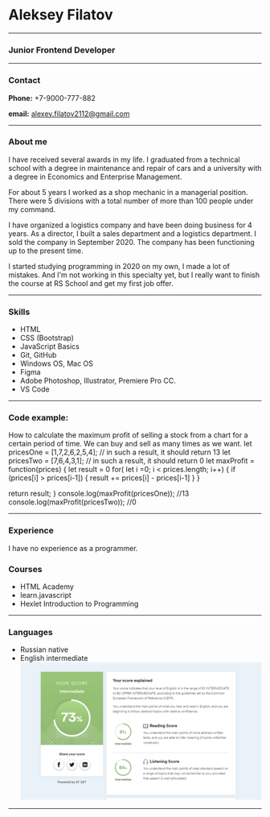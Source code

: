 # Aleksey Filatov 
********* 
### Junior Frontend Developer
********* 
### Contact

**Phone:** +7-9000-777-882

**email:** alexey.filatov2112@gmail.com
*********

### About me 


I have received several awards in my life. I graduated from a technical school with a degree in maintenance and repair of cars and a university with a degree in Economics and Enterprise Management.

For about 5 years I worked as a shop mechanic in a managerial position. There were 5 divisions with a total number of more than 100 people under my command.

I have organized a logistics company and have been doing business for 4 years. As a director, I built a sales department and a logistics department. I sold the company in September 2020.
The company has been functioning up to the present time.

I started studying programming in 2020 on my own, I made a lot of mistakes. And I'm not working in this specialty yet, but I really want to finish the course at RS School and get my first job offer.
**********

### Skills
* HTML
* CSS (Bootstrap)
* JavaScript Basics
* Git, GitHub
* Windows OS, Mac OS
* Figma
* Adobe Photoshop, Illustrator, Premiere Pro CC.
* VS Code
********

### Code example:
How to calculate the maximum profit of selling a stock from a chart for a certain period of time.
We can buy and sell as many times as we want.
let pricesOne = [1,7,2,6,2,5,4]; // in such a result, it should return 13
let pricesTwo = [7,6,4,3,1]; // in such a result, it should return 0
let maxProfit = function(prices) {
let result = 0
for( let i =0; i < prices.length; i++) {
  if (prices[i] > prices[i-1]) {
    result += prices[i] - prices[i-1]
  }
 }

return result;
}
console.log(maxProfit(pricesOne)); //13
console.log(maxProfit(pricesTwo)); //0
*******

### Experience

I have no experience as a programmer.
### Courses

* HTML Academy
* learn.javascript
* Hexlet Introduction to Programming
*******

### Languages
* Russian native
* English intermediate
![language](./img/language.png "Результат тестирования")
**********